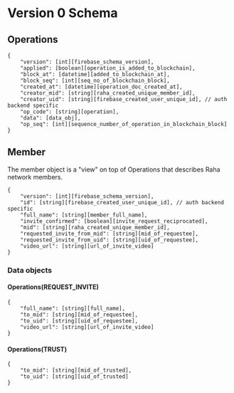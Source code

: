 # Version 0 Schema
## Operations
```
{
    "version": [int][firebase_schema_version],
    "applied": [boolean][operation_is_added_to_blockchain],
    "block_at": [datetime][added_to_blockchain_at],
    "block_seq": [int][seq_no_of_blockchain_block],
    "created_at": [datetime][operation_doc_created_at],
    "creator_mid": [string][raha_created_unique_member_id],
    "creator_uid": [string][firebase_created_user_unique_id], // auth backend specific
    "op_code": [string][operation],
    "data": [data_obj],
    "op_seq": [int][sequence_number_of_operation_in_blockchain_block]
}
```

## Member
The member object is a "view" on top of Operations that describes Raha network members.
```
{
    "version": [int][firebase_schema_version],
    "id": [string][firebase_created_user_unique_id], // auth backend specific
    "full_name": [string][member_full_name],
    "invite_confirmed": [boolean][invite_request_reciprocated],
    "mid": [string][raha_created_unique_member_id],
    "requested_invite_from_mid": [string][mid_of_requestee],
    "requested_invite_from_uid": [string][uid_of_requestee],
    "video_url": [string][url_of_invite_video]
}
```

### Data objects
#### Operations(REQUEST_INVITE)
```
{
    "full_name": [string][full_name],
    "to_mid": [string][mid_of_requestee],
    "to_uid": [string][uid_of_requestee],
    "video_url": [string][url_of_invite_video]
}
```

#### Operations(TRUST)
```
{
    "to_mid": [string][mid_of_trusted],
    "to_uid": [string][uid_of_trusted]
}
```